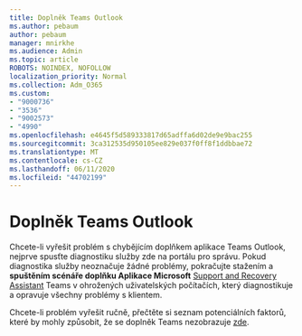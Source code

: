 ```yaml
---
title: Doplněk Teams Outlook
ms.author: pebaum
author: pebaum
manager: mnirkhe
ms.audience: Admin
ms.topic: article
ROBOTS: NOINDEX, NOFOLLOW
localization_priority: Normal
ms.collection: Adm_O365
ms.custom:
- "9000736"
- "3536"
- "9002573"
- "4990"
ms.openlocfilehash: e4645f5d589333817d65adffa6d02de9e9bac255
ms.sourcegitcommit: 3ca312535d950105ee829e037f0ff8f1ddbbae72
ms.translationtype: MT
ms.contentlocale: cs-CZ
ms.lasthandoff: 06/11/2020
ms.locfileid: "44702199"
---
```

# <a name="teams-outlook-add-in"></a>Doplněk Teams Outlook

Chcete-li vyřešit problém s chybějícím doplňkem aplikace Teams Outlook, nejprve spusťte diagnostiku služby zde na portálu pro správu.  Pokud diagnostika služby neoznačuje žádné problémy, pokračujte stažením a **spuštěním scénáře doplňku Aplikace Microsoft** [Support and Recovery Assistant](https://aka.ms/SaRA-TeamsAddInScenario) Teams v ohrožených uživatelských počítačích, který diagnostikuje a opravuje všechny problémy s klientem.

Chcete-li problém vyřešit ručně, přečtěte si seznam potenciálních faktorů, které by mohly způsobit, že se doplněk Teams nezobrazuje [zde](https://docs.microsoft.com/microsoftteams/teams-add-in-for-outlook#teams-meeting-add-in-in-outlook-for-windows-does-not-show).
